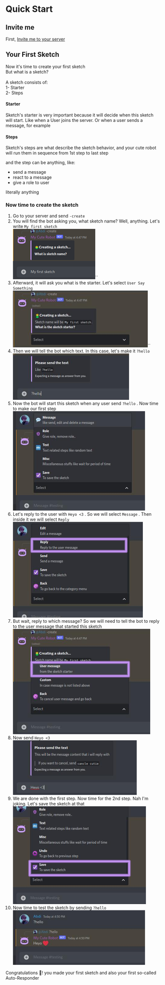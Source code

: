 # Quick Start

## Invite me

First, [Invite me to your server](https://discord.com/api/oauth2/authorize?client\_id=972994201195278346\&permissions=8\&scope=applications.commands+bot)

## Your First Sketch

Now it's time to create your first sketch\
But what is a sketch?\
\
A sketch consists of:\
1- Starter\
2- Steps

#### Starter

Sketch's starter is very important because it will decide when this sketch will start. Like when a User joins the server. Or when a user sends a message, for example

#### Steps

Sketch's steps are what describe the sketch behavior, and your cute robot will run them in sequence from 1st step to last step

and the step can be anything, like:

* send a message
* react to a message
* give a role to user

literally anything

### Now time to create the sketch

1. Go to your server and send `-create`
2. You will find the bot asking you, what sketch name? Well, anything. Let's write `My first sketch`\
   ![](<.gitbook/assets/image.png>)\`\`
3. Afterward, it will ask you what is the starter. Let's select `User Say Something`\
   ![](<.gitbook/assets/image (6).png>)\`\`
4. Then we will tell the bot which text. In this case, let's make it `?hello`\
   ![](<.gitbook/assets/image (4).png>)
5. Now the bot will start this sketch when any user send `?hello` . Now time to make our first step\
   ![](<.gitbook/assets/image (11).png>)
6. Let's reply to the user with `Heyo <3` . So we will select `Message` . Then inside it we will select `Reply`\
   ![](<.gitbook/assets/image (8).png>)
7. But wait, reply to which message? So we will need to tell the bot to reply to the user message that started this sketch\
   ![](<.gitbook/assets/image (1).png>)
8. Now send `Heyo <3`\
   ![](<.gitbook/assets/image (7).png>)
9. We are done with the first step. Now time for the 2nd step. Nah I'm joking. Let's save the sketch at that\
   ![](<.gitbook/assets/image (10).png>)
10. Now time to test the sketch by sending `?hello`\
   ![](<.gitbook/assets/image (9).png>)

Congratulations :tada:! you made your first sketch and also your first so-called Auto-Responder
